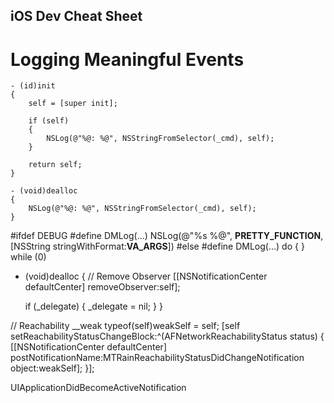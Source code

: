 ## iOS Dev Cheat Sheet

# Logging Meaningful Events


```objC
- (id)init
{
    self = [super init];
 
    if (self)
    {
        NSLog(@"%@: %@", NSStringFromSelector(_cmd), self);
    }
 
    return self;
}
 
- (void)dealloc
{
    NSLog(@"%@: %@", NSStringFromSelector(_cmd), self);
}
```




#ifdef DEBUG
#define DMLog(...) NSLog(@"%s %@", __PRETTY_FUNCTION__, [NSString stringWithFormat:__VA_ARGS__])
#else
#define DMLog(...) do { } while (0)



- (void)dealloc {
    // Remove Observer
    [[NSNotificationCenter defaultCenter] removeObserver:self];
 
    if (_delegate) {
        _delegate = nil;
    }
}


// Reachability
        __weak typeof(self)weakSelf = self;
        [self setReachabilityStatusChangeBlock:^(AFNetworkReachabilityStatus status) {
            [[NSNotificationCenter defaultCenter] postNotificationName:MTRainReachabilityStatusDidChangeNotification object:weakSelf];
        }];


 UIApplicationDidBecomeActiveNotification